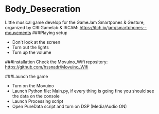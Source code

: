 # Body_Desecration

Little musical game develop for the GameJam Smartpones & Gesture, organized by CRI Gamelab & IRCAM: https://itch.io/jam/smartphones--mouvements
###Playing setup  
* Don't look at the screen  
* Turn out the lights  
* Turn up the volume  
  
###Installation
Check the Movuino_Wifi repository: https://github.com/hssnadr/Movuino_Wifi  

###Launch the game
* Turn on the Movuino
* Launch Python file: Main.py, if every thing is going fine you should see the data on the console
* Launch Processing script
* Open PureData script and turn on DSP (Media/Audio ON)
